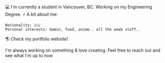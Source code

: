 💻 I'm currently a student in Vancouver, BC. Working on my Engineering Degree. ⚡️
A bit about me:

    Nationality: 🇨🇦
    Personal interests: Gamin, food, anime.. all the weeb stuff..

🌎 Check my portfolio website!

I'm always working on something & love creating. 
Feel free to reach out and see what I'm up to now
